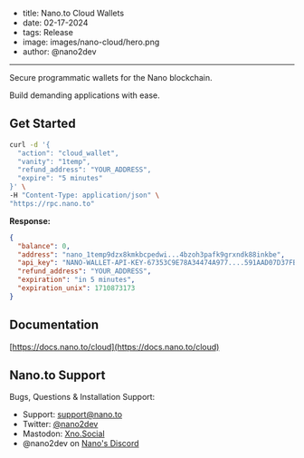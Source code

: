 - title: Nano.to Cloud Wallets
- date: 02-17-2024
- tags: Release
- image: images/nano-cloud/hero.png
- author: @nano2dev
-----

Secure programmatic wallets for the Nano blockchain. 

Build demanding applications with ease.

## Get Started

```bash
curl -d '{
  "action": "cloud_wallet",
  "vanity": "1temp",
  "refund_address": "YOUR_ADDRESS",
  "expire": "5 minutes"
}' \
-H "Content-Type: application/json" \
"https://rpc.nano.to"
```

**Response:**

```json
{
  "balance": 0,
  "address": "nano_1temp9dzx8kmkbcpedwi...4bzoh3pafk9grxndk88inkbe",
  "api_key": "NANO-WALLET-API-KEY-67353C9E78A34474A977....591AAD07D37FB94F84C",
  "refund_address": "YOUR_ADDRESS",
  "expiration": "in 5 minutes",
  "expiration_unix": 1710873173
}
```

## Documentation

[https://docs.nano.to/cloud](https://docs.nano.to/cloud)

## Nano.to Support

Bugs, Questions & Installation Support:

- Support: [support@nano.to](mailto:support@nano.to)
- Twitter: [@nano2dev](https://twitter.com/nano2dev)
- Mastodon: [Xno.Social](https://xno.social/@nano2dev)
- @nano2dev on [Nano's Discord](https://discord.com/invite/RNAE2R9) 

